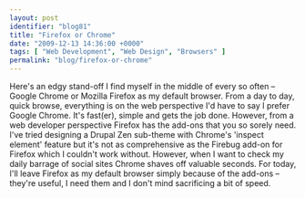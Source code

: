 ```yaml
---
layout: post
identifier: "blog81"
title: "Firefox or Chrome"
date: "2009-12-13 14:36:00 +0000"
tags: [ "Web Development", "Web Design", "Browsers" ]
permalink: "blog/firefox-or-chrome"
---
```

Here's an edgy stand-off I find myself in the middle of every so often – Google Chrome or Mozilla Firefox as my default browser. From a day to day, quick browse, everything is on the web perspective I'd have to say I prefer Google Chrome. It's fast(er), simple and gets the job done. However, from a web developer perspective Firefox has the add-ons that you so sorely need. I've tried designing a Drupal Zen sub-theme with Chrome's 'inspect element' feature but it's not as comprehensive as the Firebug add-on for Firefox which I couldn't work without. However, when I want to check my daily barrage of social sites Chrome shaves off valuable seconds. For today, I'll leave Firefox as my default browser simply because of the add-ons – they're useful, I need them and I don't mind sacrificing a bit of speed.